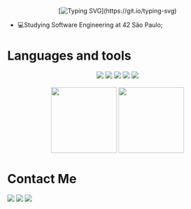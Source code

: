 <!--Typing name-->
<div align= "center">
  
  [![Typing SVG](https://readme-typing-svg.herokuapp.com?font=Fira+Code&pause=1000&color=FF007F&vCenter=true&random=false&width=435&lines=Hi!+i'm+Milena+Mayumi;an+aspiring+game+developer.)](https://git.io/typing-svg)
  
</div>

- 💻Studying Software Engineering at  42 São Paulo;

# Languages and tools
<div align="center">
  <img src="https://img.shields.io/badge/-c-%23333?style=for-the-badge&color=blue&logo=c&logoColor=white"/>
  <img src="https://img.shields.io/badge/-opengl-%23333?style=for-the-badge&color=darkblue&logo=opengl&logoColor=white"/>
  <img src="https://img.shields.io/badge/-git-%23333?style=for-the-badge&color=orange&logo=git&logoColor=white"/>
  <img src="https://img.shields.io/badge/-shell-%23333?style=for-the-badge&color=gray&logo=GNU%20Bash&logoColor=white"/>
  <img src="https://img.shields.io/badge/-aseprite-%23333?style=for-the-badge&color=red&logo=aseprite&logoColor=white">
</div>

<!--Profile status-->
<br>
  <div align="center">
    <img height="150" src="https://github-readme-streak-stats-sigma-eight.vercel.app/?user=oJonasRtz%20&theme=radical&locale=pt_BR"/>
    <img height="150" src="https://github-readme-stats.vercel.app/api/top-langs/?username=oJonasRtz&hide=Yacc&layout=compact&theme=radical"/>
  </div>


# Contact Me
<div align="left">
  <a href = "mailto:milenamayumi29@gmail.com"><img src="https://img.shields.io/badge/-Gmail-%23333?style=for-the-badge&color=red&logo=gmail&logoColor=white" target="_blank"></a>
  <a href="https://www.instagram.com/mayumis_" target="_blank"><img src="https://img.shields.io/badge/-instagram-%23333?style=for-the-badge&color=purple&logo=instagram&logoColor=white" target="_blank"></a>
  <a href="https://www.linkedin.com/in/milenamayumi/" target="_blank"><img src="https://img.shields.io/badge/-linkedin-%23333?style=for-the-badge&color=blue&logo=linkedin&logoColor=white" target="_blank"></a>
</div>
